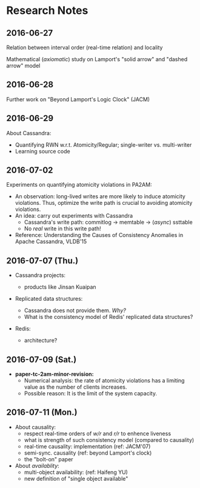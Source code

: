 # Research Notes

## 2016-06-27

Relation between interval order (real-time relation) and locality

Mathematical (*axiomatic*) study on Lamport's "solid arrow" and "dashed arrow" model

## 2016-06-28

Further work on "Beyond Lamport's Logic Clock" (JACM)

## 2016-06-29

About Cassandra:
- Quantifying RWN w.r.t. Atomicity/Regular; single-writer vs. multi-writer
- Learning source code 

## 2016-07-02

Experiments on quantifying atomicity violations in PA2AM:
- An observation: long-lived writes are more likely to induce atomicity violations. 
Thus, optimize the write path is crucial to avoiding atomicity violations.
- An idea: carry out experiments with Cassandra
  - Cassandra's write path: commitlog -> memtable -> (*async*) ssttable
  - No *real* write in this write path!
- Reference: Understanding the Causes of Consistency Anomalies in Apache Cassandra, VLDB'15

## 2016-07-07 (Thu.)

- Cassandra projects:
  - products like Jinsan Kuaipan

- Replicated data structures:
  - Cassandra does not provide them. *Why?*
  - What is the consistency model of Redis' replicated data structures?

- Redis:
  - architecture?

## 2016-07-09 (Sat.)

- **paper-tc-2am-minor-revision:**
  - Numerical analysis: the rate of atomicity violations has a limiting value as the number of clients increases.
  - Possible reason: It is the limit of the system capacity.

## 2016-07-11 (Mon.)

- About causality:
  - respect real-time orders of *w/r* and *r/r* to enhence liveness
  - what is strength of such consistency model (compared to causality)
  - real-time causality: implementation (ref: JACM'07)
  - semi-sync. causality (ref: beyond Lamport's clock)
  - the "bolt-on" paper
- About *availablity*:
  - multi-object availability: (ref: Haifeng YU)
  - new definition of "single object available"
